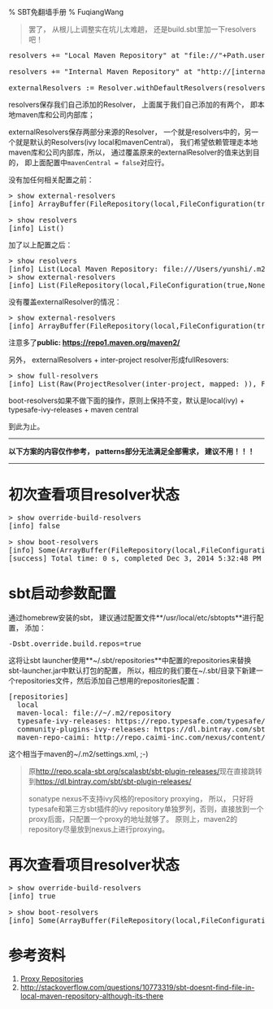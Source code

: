 % SBT免翻墙手册
% FuqiangWang

> 罢了， 从根儿上调整实在坑儿太难趟， 还是build.sbt里加一下resolvers吧！

<pre>
resolvers += "Local Maven Repository" at "file://"+Path.userHome.absolutePath+"/.m2/repository"

resolvers += "Internal Maven Repository" at "http://[internal-host]/nexus/content/groups/public/"

externalResolvers := Resolver.withDefaultResolvers(resolvers.value, mavenCentral = false)
</pre>

resolvers保存我们自己添加的Resolver， 上面属于我们自己添加的有两个， 即本地maven库和公司内部库；

externalResolvers保存两部分来源的Resolver， 一个就是resolvers中的，另一个就是默认的Resolvers(ivy local和mavenCentral)， 我们希望依赖管理走本地maven库和公司内部库，所以， 通过覆盖原来的externalResolver的值来达到目的， 即上面配置中`mavenCentral = false`对应行。

没有加任何相关配置之前：

<pre>
> show external-resolvers
[info] ArrayBuffer(FileRepository(local,FileConfiguration(true,None),Patterns(ivyPatterns=List(${ivy.home}/local/[organisation]/[module]/(scala_[scalaVersion]/)(sbt_[sbtVersion]/)[revision]/[type]s/[artifact](-[classifier]).[ext]), artifactPatterns=List(${ivy.home}/local/[organisation]/[module]/(scala_[scalaVersion]/)(sbt_[sbtVersion]/)[revision]/[type]s/[artifact](-[classifier]).[ext]), isMavenCompatible=false, descriptorOptional=false, skipConsistencyCheck=false)), public: https://repo1.maven.org/maven2/)

> show resolvers
[info] List()
</pre>

加了以上配置之后：

<pre>
> show resolvers
[info] List(Local Maven Repository: file:///Users/yunshi/.m2/repository, Internal Maven Repository: http://repo.caimi-inc.com/nexus/content/groups/public/)
> show external-resolvers
[info] List(FileRepository(local,FileConfiguration(true,None),Patterns(ivyPatterns=List(${ivy.home}/local/[organisation]/[module]/(scala_[scalaVersion]/)(sbt_[sbtVersion]/)[revision]/[type]s/[artifact](-[classifier]).[ext]), artifactPatterns=List(${ivy.home}/local/[organisation]/[module]/(scala_[scalaVersion]/)(sbt_[sbtVersion]/)[revision]/[type]s/[artifact](-[classifier]).[ext]), isMavenCompatible=false, descriptorOptional=false, skipConsistencyCheck=false)), Local Maven Repository: file:///Users/yunshi/.m2/repository, Internal Maven Repository: http://.../nexus/content/groups/public/)
</pre>

没有覆盖externalResolver的情况：

<pre>
> show external-resolvers
[info] ArrayBuffer(FileRepository(local,FileConfiguration(true,None),Patterns(ivyPatterns=List(${ivy.home}/local/[organisation]/[module]/(scala_[scalaVersion]/)(sbt_[sbtVersion]/)[revision]/[type]s/[artifact](-[classifier]).[ext]), artifactPatterns=List(${ivy.home}/local/[organisation]/[module]/(scala_[scalaVersion]/)(sbt_[sbtVersion]/)[revision]/[type]s/[artifact](-[classifier]).[ext]), isMavenCompatible=false, descriptorOptional=false, skipConsistencyCheck=false)), public: https://repo1.maven.org/maven2/, Local Maven Repository: file:///Users/yunshi/.m2/repository, Internal Maven Repository: http://.../nexus/content/groups/public/)
</pre>

注意多了**public: https://repo1.maven.org/maven2/**

另外， externalResolvers + inter-project resolver形成fullResovers:
<pre>
> show full-resolvers
[info] List(Raw(ProjectResolver(inter-project, mapped: )), FileRepository(local,FileConfiguration(true,None),Patterns(ivyPatterns=List(${ivy.home}/local/[organisation]/[module]/(scala_[scalaVersion]/)(sbt_[sbtVersion]/)[revision]/[type]s/[artifact](-[classifier]).[ext]), artifactPatterns=List(${ivy.home}/local/[organisation]/[module]/(scala_[scalaVersion]/)(sbt_[sbtVersion]/)[revision]/[type]s/[artifact](-[classifier]).[ext]), isMavenCompatible=false, descriptorOptional=false, skipConsistencyCheck=false)), Local Maven Repository: file:///Users/yunshi/.m2/repository, Internal Maven Repository: http://repo.caimi-inc.com/nexus/content/groups/public/)
</pre>

boot-resolvers如果不做下面的操作，原则上保持不变，默认是local(ivy) + typesafe-ivy-releases + maven central

到此为止。

----------------------------------------------

**以下方案的内容仅作参考， patterns部分无法满足全部需求， 建议不用！！！**

----------------------------------------------



# 初次查看项目resolver状态

<pre>
> show override-build-resolvers
[info] false

> show boot-resolvers
[info] Some(ArrayBuffer(FileRepository(local,FileConfiguration(true,None),Patterns(ivyPatterns=List(${ivy.home}/local/[organisation]/[module]/(scala_[scalaVersion]/)(sbt_[sbtVersion]/)[revision]/[type]s/[artifact](-[classifier]).[ext]), artifactPatterns=List(${ivy.home}/local/[organisation]/[module]/(scala_[scalaVersion]/)(sbt_[sbtVersion]/)[revision]/[type]s/[artifact](-[classifier]).[ext]), isMavenCompatible=false, descriptorOptional=false, skipConsistencyCheck=false)), URLRepository(typesafe-ivy-releases,Patterns(ivyPatterns=List(https://repo.typesafe.com/typesafe/ivy-releases/[organization]/[module]/[revision]/[type]s/[artifact](-[classifier]).[ext]), artifactPatterns=List(https://repo.typesafe.com/typesafe/ivy-releases/[organization]/[module]/[revision]/[type]s/[artifact](-[classifier]).[ext]), isMavenCompatible=false, descriptorOptional=false, skipConsistencyCheck=false)), public: https://repo1.maven.org/maven2/))
[success] Total time: 0 s, completed Dec 3, 2014 5:32:48 PM
</pre>


# sbt启动参数配置

通过homebrew安装的sbt， 建议通过配置文件**/usr/local/etc/sbtopts**进行配置， 添加：

<pre>
-Dsbt.override.build.repos=true
</pre>

这将让sbt launcher使用**~/.sbt/repositories**中配置的repositories来替换sbt-launcher.jar中默认打包的配置， 所以，相应的我们要在~/.sbt/目录下新建一个repositories文件，然后添加自己想用的repositories配置：

<pre>
[repositories]
  local
  maven-local: file://~/.m2/repository
  typesafe-ivy-releases: https://repo.typesafe.com/typesafe/ivy-releases/, [organization]/[module]/[revision]/[type]s/[artifact](-[classifier]).[ext], bootOnly
  community-plugins-ivy-releases: https://dl.bintray.com/sbt/sbt-plugin-releases/, [organization]/[module]/[revision]/[type]s/[artifact](-[classifier]).[ext]
  maven-repo-caimi: http://repo.caimi-inc.com/nexus/content/groups/public/
</pre>

这个相当于maven的~/.m2/settings.xml, ;-)

> 原<http://repo.scala-sbt.org/scalasbt/sbt-plugin-releases/>现在直接跳转到<https://dl.bintray.com/sbt/sbt-plugin-releases/>
> 
> sonatype nexus不支持ivy风格的repository proxying， 所以， 只好将typesafe和第三方sbt插件的ivy repository单独罗列，否则，直接放到一个proxy后面，只配置一个proxy的地址就够了。 原则上，maven2的repository尽量放到nexus上进行proxying。



# 再次查看项目resolver状态

<pre>
> show override-build-resolvers
[info] true

> show boot-resolvers
[info] Some(ArrayBuffer(FileRepository(local,FileConfiguration(true,None),Patterns(ivyPatterns=List(${ivy.home}/local/[organisation]/[module]/(scala_[scalaVersion]/)(sbt_[sbtVersion]/)[revision]/[type]s/[artifact](-[classifier]).[ext]), artifactPatterns=List(${ivy.home}/local/[organisation]/[module]/(scala_[scalaVersion]/)(sbt_[sbtVersion]/)[revision]/[type]s/[artifact](-[classifier]).[ext]), isMavenCompatible=false, descriptorOptional=false, skipConsistencyCheck=false)), maven-local: file://~/.m2/repository, URLRepository(typesafe-ivy-releases,Patterns(ivyPatterns=List(https://repo.typesafe.com/typesafe/ivy-releases/[organization]/[module]/[revision]/[type]s/[artifact](-[classifier]).[ext]), artifactPatterns=List(https://repo.typesafe.com/typesafe/ivy-releases/[organization]/[module]/[revision]/[type]s/[artifact](-[classifier]).[ext]), isMavenCompatible=false, descriptorOptional=false, skipConsistencyCheck=false)), URLRepository(community-plugins-ivy-releases,Patterns(ivyPatterns=List(https://dl.bintray.com/sbt/sbt-plugin-releases/[organization]/[module]/[revision]/[type]s/[artifact](-[classifier]).[ext]), artifactPatterns=List(https://dl.bintray.com/sbt/sbt-plugin-releases/[organization]/[module]/[revision]/[type]s/[artifact](-[classifier]).[ext]), isMavenCompatible=false, descriptorOptional=false, skipConsistencyCheck=false)), maven-repo-caimi: http://repo.caimi-inc.com/nexus/content/groups/public/))
</pre>



# 参考资料

1. [Proxy Repositories](http://www.scala-sbt.org/release/docs/Proxy-Repositories.html)
2. <http://stackoverflow.com/questions/10773319/sbt-doesnt-find-file-in-local-maven-repository-although-its-there>



